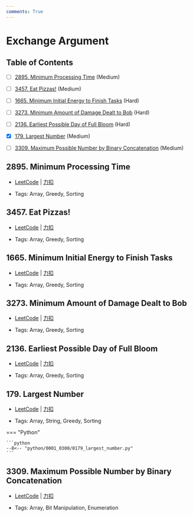 ```yaml
---
comments: True
---
```


# Exchange Argument

## Table of Contents

- [ ] [2895. Minimum Processing Time](#2895-minimum-processing-time) (Medium)
- [ ] [3457. Eat Pizzas!](#3457-eat-pizzas) (Medium)
- [ ] [1665. Minimum Initial Energy to Finish Tasks](#1665-minimum-initial-energy-to-finish-tasks) (Hard)
- [ ] [3273. Minimum Amount of Damage Dealt to Bob](#3273-minimum-amount-of-damage-dealt-to-bob) (Hard)
- [ ] [2136. Earliest Possible Day of Full Bloom](#2136-earliest-possible-day-of-full-bloom) (Hard)
- [x] [179. Largest Number](#179-largest-number) (Medium)
- [ ] [3309. Maximum Possible Number by Binary Concatenation](#3309-maximum-possible-number-by-binary-concatenation) (Medium)


## 2895. Minimum Processing Time

-    [LeetCode](https://leetcode.com/problems/minimum-processing-time/) | [力扣](https://leetcode.cn/problems/minimum-processing-time/)

-   Tags: Array, Greedy, Sorting



## 3457. Eat Pizzas!

-    [LeetCode](https://leetcode.com/problems/eat-pizzas/) | [力扣](https://leetcode.cn/problems/eat-pizzas/)

-   Tags: Array, Greedy, Sorting



## 1665. Minimum Initial Energy to Finish Tasks

-    [LeetCode](https://leetcode.com/problems/minimum-initial-energy-to-finish-tasks/) | [力扣](https://leetcode.cn/problems/minimum-initial-energy-to-finish-tasks/)

-   Tags: Array, Greedy, Sorting



## 3273. Minimum Amount of Damage Dealt to Bob

-    [LeetCode](https://leetcode.com/problems/minimum-amount-of-damage-dealt-to-bob/) | [力扣](https://leetcode.cn/problems/minimum-amount-of-damage-dealt-to-bob/)

-   Tags: Array, Greedy, Sorting



## 2136. Earliest Possible Day of Full Bloom

-    [LeetCode](https://leetcode.com/problems/earliest-possible-day-of-full-bloom/) | [力扣](https://leetcode.cn/problems/earliest-possible-day-of-full-bloom/)

-   Tags: Array, Greedy, Sorting



## 179. Largest Number

-    [LeetCode](https://leetcode.com/problems/largest-number/) | [力扣](https://leetcode.cn/problems/largest-number/)

-   Tags: Array, String, Greedy, Sorting

=== "Python"

    ```python
    --8<-- "python/0001_0300/0179_largest_number.py"
    ```



## 3309. Maximum Possible Number by Binary Concatenation

-    [LeetCode](https://leetcode.com/problems/maximum-possible-number-by-binary-concatenation/) | [力扣](https://leetcode.cn/problems/maximum-possible-number-by-binary-concatenation/)

-   Tags: Array, Bit Manipulation, Enumeration
